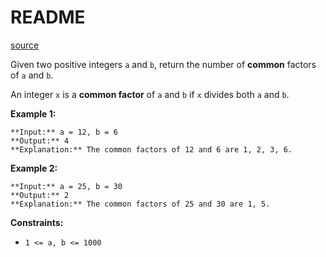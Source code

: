 # README #
[source](https://leetcode.com/problems/number-of-common-factors/)

Given two positive integers `a` and `b`, return the number of **common** factors of `a` and `b`.

An integer `x` is a **common factor** of `a` and `b` if `x` divides both `a` and `b`.


**Example 1:**

```
**Input:** a = 12, b = 6
**Output:** 4
**Explanation:** The common factors of 12 and 6 are 1, 2, 3, 6.
```

**Example 2:**

```
**Input:** a = 25, b = 30
**Output:** 2
**Explanation:** The common factors of 25 and 30 are 1, 5.
```


**Constraints:**


+ `1 <= a, b <= 1000`


